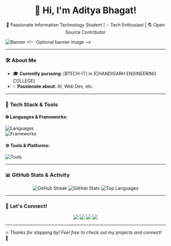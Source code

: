 <h1 align="center">👋 Hi, I'm Aditya Bhagat!</h1>
<p align="center">
  🚀 Passionate Information Technology Student | 💡 Tech Enthusiast | 🌎 Open Source Contributor
</p>

![Banner]([https://marketplace.canva.com/EAFsxtB6cxM/2/0/1600w/canva-blue-night-sky-cute-whale-desktop-wallpaper-Z3o7FZeI-Ms.jpg](https://t4.ftcdn.net/jpg/04/17/28/93/360_F_417289346_hrs0D4Lo8dSv3aWDqkQpRB0U9PbtFX6n.jpg)) <!-- Optional banner image -->

---

### 🛠️ **About Me**  
- 🎓 **Currently pursuing**: [BTECH-IT] in [CHANDIGARH ENGINEERING COLLEGE]  
- 💡 **Passionate about**:  AI, Web Dev, etc.  

---

### 🚀 **Tech Stack & Tools**  

#### 🌐 Languages & Frameworks:  
![Languages](https://skillicons.dev/icons?i=python,cpp,java,js,html,css,typescript)  
![Frameworks](https://skillicons.dev/icons?i=react,nodejs,express,tensorflow,flask,django)  

#### ⚙️ Tools & Platforms:  
![Tools](https://skillicons.dev/icons?i=git,github,docker,linux,vscode,arduino,figma)  

---

### 📊 **GitHub Stats & Activity**  

<p align="center">
  <img src="https://github-readme-streak-stats.herokuapp.com/?user=your-github-username&theme=tokyonight" alt="GitHub Streak" />
  <img src="https://github-readme-stats.vercel.app/api?username=your-github-username&show_icons=true&theme=tokyonight" alt="GitHub Stats" />
  <img src="https://github-readme-stats.vercel.app/api/top-langs/?username=your-github-username&layout=compact&theme=tokyonight" alt="Top Languages" />
</p>

---

### 🤝 **Let's Connect!**  
<p align="center">
  <a href="https://linkedin.com/in/your-profile"><img src="https://img.shields.io/badge/LinkedIn-%230077B5.svg?style=for-the-badge&logo=linkedin&logoColor=white"></a>
  <a href="https://twitter.com/your-profile"><img src="https://img.shields.io/badge/Twitter-%231DA1F2.svg?style=for-the-badge&logo=twitter&logoColor=white"></a>
  <a href="https://your-portfolio-link.com"><img src="https://img.shields.io/badge/Portfolio-%23000000.svg?style=for-the-badge&logo=firefox&logoColor=white"></a>
  <a href="mailto:your-email@example.com"><img src="https://img.shields.io/badge/Email-%23D14836.svg?style=for-the-badge&logo=gmail&logoColor=white"></a>
</p>

---

🔥 *Thanks for stopping by! Feel free to check out my projects and connect!* 🚀  
